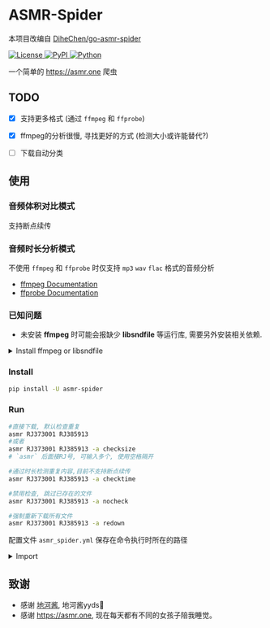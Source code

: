 # ASMR-Spider

本项目改编自 [DiheChen/go-asmr-spider](https://github.com/DiheChen/go-asmr-spider/tree/python)

<div>

<a href="./LICENSE">
    <img src="https://img.shields.io/github/license/tkgs0/asmr-spider.svg" alt="License">
</a>
<a href="https://pypi.python.org/pypi/asmr-spider">
    <img src="https://img.shields.io/pypi/v/asmr-spider.svg" alt="PyPI">
</a>
<a href="https://www.python.org">
    <img src="https://img.shields.io/badge/python-3.9+-blue.svg" alt="Python">
</a>

</div>

一个简单的 <https://asmr.one> 爬虫


## TODO

- [x] 支持更多格式 (通过 `ffmpeg` 和 `ffprobe`)
- [x] ffmpeg的分析很慢, 寻找更好的方式 (检测大小或许能替代?)
- [ ] 下载自动分类


## 使用

### 音频体积对比模式

支持断点续传

### 音频时长分析模式

不使用 `ffmpeg` 和 `ffprobe` 时仅支持 `mp3` `wav` `flac` 格式的音频分析

- [ffmpeg Documentation](https://www.ffmpeg.org/)
- [ffprobe Documentation](https://www.ffmpeg.org/ffprobe.html)


### 已知问题

- 未安装 **ffmpeg** 时可能会报缺少 **libsndfile** 等运行库, 需要另外安装相关依赖.

<details>
  <summary>Install ffmpeg or libsndfile</summary>
  <br />
  <details>
    <summary>Debian/Ubuntu安装</summary>

  ```zsh
  apt update && apt install ffmpeg
  ```
  **或者**:
  ```zsh
  apt update && apt install libsndfile1
  ```

  </details>
  <details>
    <summary>ArchLinux安装</summary>

  ```zsh
  pacman -Syu ffmpeg
  ```
  **或者**:
  ```zsh
  pacman -Syu libsndfile
  ```

  </details>
  <details>
    <summary>Mac安装</summary>

  ```zsh
  brew install ffmpeg
  ```

  </details>
  <details>
    <summary>Windows安装</summary>

  请参考 [ffmpeg Documentation](https://www.ffmpeg.org/) 自行解决

  </details>
</details>


### Install

```bash
pip install -U asmr-spider
```


### Run

```bash
#直接下载, 默认检查重复
asmr RJ373001 RJ385913
#或者
asmr RJ373001 RJ385913 -a checksize
# `asmr` 后面接RJ号, 可输入多个, 使用空格隔开

#通过时长检测重复内容,目前不支持断点续传
asmr RJ373001 RJ385913 -a checktime

#禁用检查, 跳过已存在的文件
asmr RJ373001 RJ385913 -a nocheck

#强制重新下载所有文件
asmr RJ373001 RJ385913 -a redown
```

配置文件 `asmr_spider.yml` 保存在命令执行时所在的路径

<details>
  <summary>Import</summary>

```python3
from asmr_spider import dload

async def demo():
    args = ['RJ373001', 'RJ385913']
    action = 'checksize'  # 'checksize', 'checktime','redown', 'nocheck'
    await dload(args, action)
```

`asmr_spider.yml` 将保存在你自己的项目根路径

</details>

## 致谢

- 感谢 [地河酱](https://github.com/DiheChen), 地河酱yyds🤗
- 感谢 <https://asmr.one>, 现在每天都有不同的女孩子陪我睡觉。
